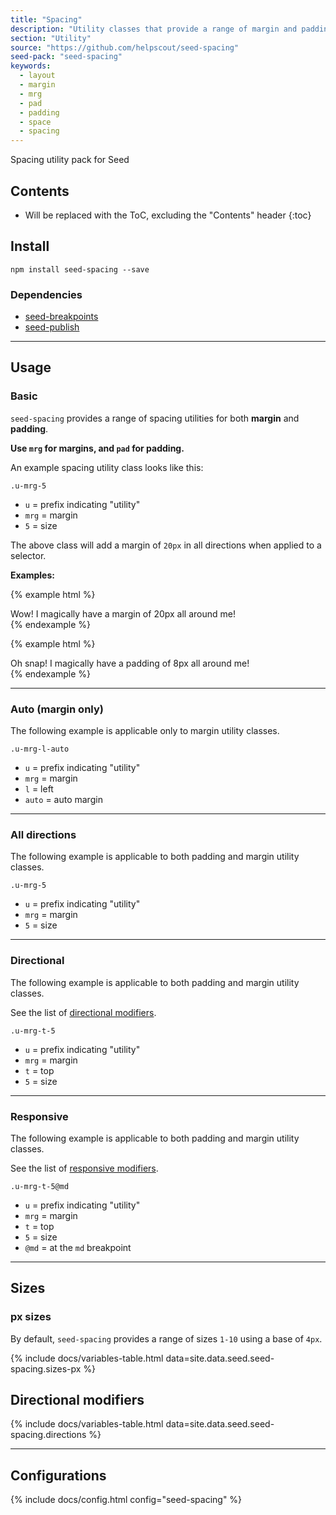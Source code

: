 ```yaml
---
title: "Spacing"
description: "Utility classes that provide a range of margin and padding adjustment styles."
section: "Utility"
source: "https://github.com/helpscout/seed-spacing"
seed-pack: "seed-spacing"
keywords:
  - layout
  - margin
  - mrg
  - pad
  - padding
  - space
  - spacing
---
```


Spacing utility pack for Seed

## Contents

* Will be replaced with the ToC, excluding the "Contents" header
{:toc}

## Install

```
npm install seed-spacing --save
```


### Dependencies

* [seed-breakpoints](/seed/packs/seed-breakpoints)
* [seed-publish](/seed/packs/seed-publish)



---


## Usage

### Basic

`seed-spacing` provides a range of spacing utilities for both **margin** and **padding**.

**Use `mrg` for margins, and `pad` for padding.**

An example spacing utility class looks like this:

```
.u-mrg-5
```

* `u` = prefix indicating "utility"
* `mrg` = margin
* `5` = size

The above class will add a margin of `20px` in all directions when applied to a selector.

**Examples:**

{% example html %}
<div class="u-mrg-5">
  Wow! I magically have a margin of 20px all around me!
</div>
{% endexample %}

{% example html %}
<div class="u-pad-2">
  Oh snap! I magically have a padding of 8px all around me!
</div>
{% endexample %}


---


### Auto (margin only)

The following example is applicable only to margin utility classes.

```
.u-mrg-l-auto
```

* `u` = prefix indicating "utility"
* `mrg` = margin
* `l` = left
* `auto` = auto margin


---


### All directions

The following example is applicable to both padding and margin utility classes.

```
.u-mrg-5
```

* `u` = prefix indicating "utility"
* `mrg` = margin
* `5` = size


---


### Directional

The following example is applicable to both padding and margin utility classes.

See the list of [directional modifiers](/#directional-modifiers).

```
.u-mrg-t-5
```

* `u` = prefix indicating "utility"
* `mrg` = margin
* `t` = top
* `5` = size


---


### Responsive

The following example is applicable to both padding and margin utility classes.

See the list of [responsive modifiers](/seed/packs/seed-breakpoints/#responsive-modifiers).

```
.u-mrg-t-5@md
```

* `u` = prefix indicating "utility"
* `mrg` = margin
* `t` = top
* `5` = size
* `@md` = at the `md` breakpoint


---


## Sizes

### px sizes

By default, `seed-spacing` provides a range of sizes `1-10` using a base of `4px`.


{% include docs/variables-table.html data=site.data.seed.seed-spacing.sizes-px %}


## Directional modifiers

{% include docs/variables-table.html data=site.data.seed.seed-spacing.directions %}



---



## Configurations

{% include docs/config.html config="seed-spacing" %}
